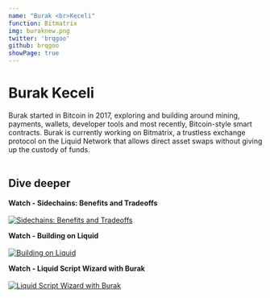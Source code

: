 ```yaml
---
name: "Burak <br>Keceli"
function: Bitmatrix
img: buraknew.png
twitter: 'brqgoo'
github: brqgoo
showPage: true
---
```


# Burak Keceli
 
Burak started in Bitcoin in 2017, exploring and building around mining, payments, wallets, developer tools and most recently, Bitcoin-style smart contracts. Burak is currently working on Bitmatrix, a trustless exchange protocol on the Liquid Network that allows direct asset swaps without giving up the custody of funds.
<br><br>

## Dive deeper


<div class="grid grid-cols-2 gap-5">
<div class="p-3 my-2">

**Watch - Sidechains: Benefits and Tradeoffs**  <br><br>
[![Sidechains: Benefits and Tradeoffs](/2022/content/sidechains.png)](https://www.youtube.com/watch?v=8tCx6EwPU4s/)
</div>

<div class="p-3 my-2">

**Watch - Building on Liquid**  <br><br>
[![Building on Liquid](/2022/content/liquid.png)](https://www.youtube.com/watch?v=UJXQFOMV16U/)
</div>

<div class="p-3 my-2">

**Watch - Liquid Script Wizard with Burak**  <br><br>
[![Liquid Script Wizard with Burak](/2022/content/burakworkshop.png)](https://www.youtube.com/watch?v=6kRsz5JKFig/)
</div>



</div>

<br>




